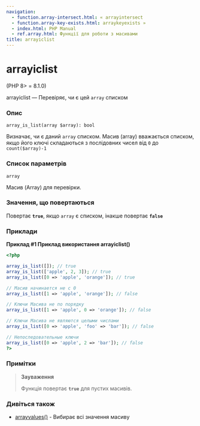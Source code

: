 ```yaml
---
navigation:
  - function.array-intersect.html: « arrayintersect
  - function.array-key-exists.html: arraykeyexists »
  - index.html: PHP Manual
  - ref.array.html: Функції для роботи з масивами
title: arrayісlist
---
```

# arrayісlist

(PHP 8> = 8.1.0)

arrayісlist — Перевіряє, чи є цей `array` списком

### Опис

```methodsynopsis
array_is_list(array $array): bool
```

Визначає, чи є даний `array` списком. Масив (array) вважається списком, якщо його ключі складаються з послідовних чисел від `0` до `count($array)-1`

### Список параметрів

`array`

Масив (Array) для перевірки.

### Значення, що повертаються

Повертає **`true`**, якщо `array` є списком, інакше повертає **`false`**

### Приклади

**Приклад #1 Приклад використання **arrayісlist()****

```php
<?php

array_is_list([]); // true
array_is_list(['apple', 2, 3]); // true
array_is_list([0 => 'apple', 'orange']); // true

// Масив начинается не с 0
array_is_list([1 => 'apple', 'orange']); // false

// Ключи Масива не по порядку
array_is_list([1 => 'apple', 0 => 'orange']); // false

// Ключи Масива не являются целыми числами
array_is_list([0 => 'apple', 'foo' => 'bar']); // false

// Непоследовательные ключи
array_is_list([0 => 'apple', 2 => 'bar']); // false
?>
```

### Примітки

> **Зауваження**
> 
> Функція повертає **`true`** для пустих масивів.

### Дивіться також

-   [arrayvalues()](function.array-values.html) - Вибирає всі значення масиву
